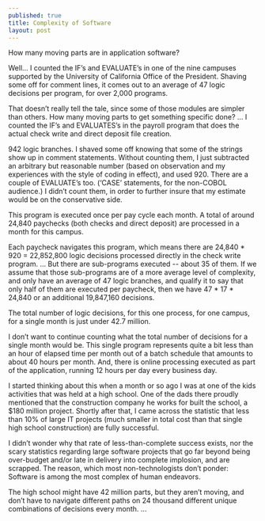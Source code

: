 ```yaml
---
published: true
title: Complexity of Software
layout: post
---
```

How many moving parts are in application software? 

Well… I counted the IF’s and EVALUATE’s in one of the nine campuses supported by the University of California Office of the President.  Shaving some off for comment lines, it comes out to an average of 47 logic decisions per program, for over 2,000 programs. 

That doesn’t really tell the tale, since some of those modules are simpler than others.  How many moving parts to get something specific done?  … I counted the IF’s and EVALUATES’s in the payroll program that does the actual check write and direct deposit file creation. 
  
942 logic branches.  I shaved some off  knowing that some of the strings show up in comment statements.  Without counting them, I just subtracted an arbitrary but reasonable number (based on observation and my experiences with the style of coding in effect), and used 920.  There are a couple of EVALUATE’s too.   (‘CASE’ statements, for the non-COBOL audience.)  I didn’t count them, in order to further insure that my estimate would be on the conservative side.  
 
This program is executed once per pay cycle each month.  A total of  around 24,840 paychecks (both checks and direct deposit) are processed in a month for this campus. 

Each paycheck navigates this program, which means there are 24,840 * 920 = 22,852,800 logic decisions processed directly in the check write program.  … But there are sub-programs executed -- about 35 of them.  If we assume that those sub-programs are of a more average level of complexity, and only have an average of 47 logic branches, and qualify it to say that only half of them are executed per paycheck, then we have 47 * 17 * 24,840 or an additional 19,847,160 decisions. 

 
The total number of logic decisions, for this one process, for one campus, for a single month is just under 42.7 million. 

I don’t want to continue counting what the total number of decisions for a single month would be.  This single program represents quite a bit less than an hour of elapsed time per month out of a batch schedule that amounts to about 40 hours per month.  And, there is online processing executed as part of the application, running 12 hours per day every business day.
 
I started thinking about this when a month or so ago I was at one of the kids activities that was held at a high school.  One of the dads there proudly mentioned that the construction company he works for built the school, a $180 million project.  Shortly after that, I came across the statistic that less than 10% of large IT projects (much smaller in total cost than that single high school construction) are fully successful. 

I didn’t wonder why that rate of less-than-complete success exists, nor the scary statistics regarding large software projects that go far beyond being over-budget and/or late in delivery into complete implosion, and are scrapped.  The reason, which most non-technologists don’t ponder: Software is among the most complex of human endeavors.

The high school might have 42 million parts, but they aren’t moving, and don’t have to navigate different paths on 24 thousand different unique combinations of decisions every month. …